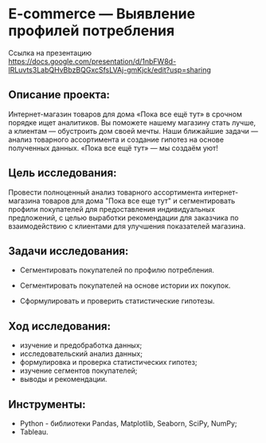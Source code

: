 # E-commerce — Выявление профилей потребления

Ссылка на презентацию https://docs.google.com/presentation/d/1nbFW8d-lRLuvts3LabQHvBbzBQGxcSfsLVAj-gmKjck/edit?usp=sharing

## Описание проекта:
Интернет-магазин товаров для дома «Пока все ещё тут» в срочном порядке ищет аналитиков. Вы поможете нашему магазину стать лучше, а клиентам — обустроить дом своей мечты. Наши ближайшие задачи — анализ товарного ассортимента и создание гипотез на основе полученных данных. «Пока все ещё тут» — мы создаём уют!

## Цель исследования:
Провести полноценный анализ товарного ассортимента интернет-магазина товаров для дома "Пока все еще тут" и сегментировать профили покупателей для предоставления индивидуальных предложений, с целью выработки рекомендации для заказчика по взаимодействию с клиентами для улучшения показателей магазина.

## Задачи исследования:
- Сегментировать покупателей по профилю потребления. 

- Сегментировать покупателей на основе истории их покупок. 

- Сформулировать и проверить статистические гипотезы.

## Ход исследования:
- изучение и предобработка данных;
- исследовательский анализ данных;
- формулировка и проверка статистических гипотез;
- изучение сегментов покупателей;
- выводы и рекомендации.

## Инструменты:
- Python - библиотеки Pandas, Matplotlib, Seaborn, SciPy, NumPy;
- Tableau.
